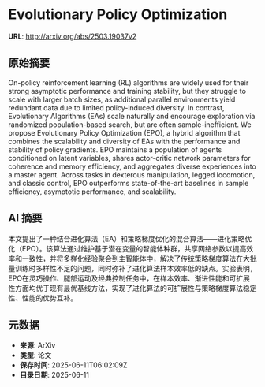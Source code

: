 # Evolutionary Policy Optimization

**URL**: http://arxiv.org/abs/2503.19037v2

## 原始摘要

On-policy reinforcement learning (RL) algorithms are widely used for their
strong asymptotic performance and training stability, but they struggle to
scale with larger batch sizes, as additional parallel environments yield
redundant data due to limited policy-induced diversity. In contrast,
Evolutionary Algorithms (EAs) scale naturally and encourage exploration via
randomized population-based search, but are often sample-inefficient. We
propose Evolutionary Policy Optimization (EPO), a hybrid algorithm that
combines the scalability and diversity of EAs with the performance and
stability of policy gradients. EPO maintains a population of agents conditioned
on latent variables, shares actor-critic network parameters for coherence and
memory efficiency, and aggregates diverse experiences into a master agent.
Across tasks in dexterous manipulation, legged locomotion, and classic control,
EPO outperforms state-of-the-art baselines in sample efficiency, asymptotic
performance, and scalability.


## AI 摘要

本文提出了一种结合进化算法（EA）和策略梯度优化的混合算法——进化策略优化（EPO）。该算法通过维护基于潜在变量的智能体种群，共享网络参数以提高效率和一致性，并将多样化经验聚合到主智能体中，解决了传统策略梯度算法在大批量训练时多样性不足的问题，同时弥补了进化算法样本效率低的缺点。实验表明，EPO在灵巧操作、腿部运动及经典控制任务中，在样本效率、渐进性能和可扩展性方面均优于现有最优基线方法，实现了进化算法的可扩展性与策略梯度算法稳定性、性能的优势互补。

## 元数据

- **来源**: ArXiv
- **类型**: 论文
- **保存时间**: 2025-06-11T06:02:09Z
- **目录日期**: 2025-06-11

